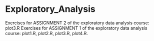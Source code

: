 Exploratory_Analysis
====================


Exercises for ASSIGNMENT 2 of the exploratory data analysis course: plot3.R
Exercises for ASSIGNMENT 1 of the exploratory data analysis course: plot1.R, plot2.R, plot3.R, plot4.R.




